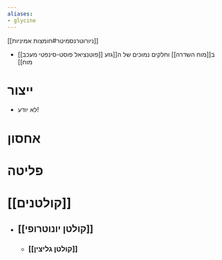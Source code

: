 ```yaml
---
aliases:
- glycine
---
```

[[ניורוטרנסמיטר#חומצות אמיניות]]
- [[פוטנציאל פוסט-סינפטי מעכב]] ב[[מוח השדרה]] וחלקים נמוכים של ה[[גזע מוח]]
# ייצור
- לא יודע!
# אחסון
# פליטה
# [[קולטנים]]
- ## [[קולטן יונוטרופי]]
	- ### [[קולטן גליצין]]